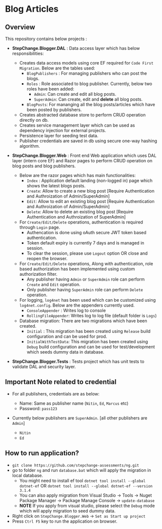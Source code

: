 # Blog Articles

## Overview
This repository contains below projects :

- **StepChange.Blogger.DAL** : Data access layer which has below responsibilities:
	- Creates data access models using core EF required for `Code First Migration`. Below are the tables used:
		- `BlogPublishers` : For managing publishers who can post the blogs.
		- `Roles` : Role associated to blog publisher. Currently, below two roles have been added: 
			- `Admin`: Can create and edit all blog posts.
			- `SuperAdmin`: Can create, edit and **delete** all blog posts.
		- `BlogPosts`: For mananging all the blog posts/articles which have been posted by publishers.
	- Creates abstracted database store to perform CRUD operation directly on db.
	- Creates service management layer which can be used as dependency injection for external projects.
	- Persistence layer for seeding test data.
	- Publisher credentials are saved in db using secure one-way hashing algorithm.

- **StepChange.Blogger.Web** : Front end Web application which uses DAL layer (intern core EF) and Razor pages to perform CRUD operation on blog posts and blog publishers.
	- Below are the razor pages which has main functionalities:
		- `Index` : Application default landing (non-logged in) page which shows the latest blogs posts.
		- `Create`: Allow to create a new blog post [Require Authentication and Authroization of Admin/SuperAdmin]
		- `Edit`: Allow to edit an existing blog post [Require Authentication and Authroization of Admin/SuperAdmin]
		- `Delete`: Allow to delete an existing blog post [Require Authentication and Authroization of SuperAdmin]
	- For `Create/Edit/Delete` operations, authentication is required through `Login` page.
		- Authencation is done using oAuth secure JWT token based authentication.
		- Token default expiry is currently 7 days and is managed in session.
		- To clear the session, please use `Logout` option OR close and reopen the browser.
	- For `Create/Edit/Delete` operations, Along with authentication, role based authorization has been implemented using custom authorization filter.
		- Any publisher having `Admin` or `SuperAdmin` role can perform `Create` and `Edit` operation.
		- Only publisher having `SuperAdmin` role can perform `Delete` operation.
	- For logging, `log4net` has been used which can be customized using `log4net.config`. Below are the appenders currently used.
		- `ConsoleAppender` : Writes log to console
		- `RollingFileAppender`: Writes log to log file (default folder is `Logs`)
	- Database migration: There are two migrations which have been created.
		- `Initial` : This migration has been created using `Release` build configuration and can be used for prod.
		- `InitialWithTestData`: This migration has been created using `Debug` build configuration and can be used for test/development which seeds dummy data in database.
	
- **StepChange.Blogger.Tests** : Tests project which has unit tests to validate DAL and security layer.

## Important Note related to credential

- For all publishers, credentials are as below:
	- Name: Same as publisher name (`Nitin`, `Ed`, `Marcus` etc)
	- Password: `pass123`

- Currently below publishers are `SuperAdmin`. [all other publishers are `Admin`]
	- `Nitin`
	- `Ed`

## How to run application?

- `git clone https://github.com/stepchange-assessments/ng.git`	
- go to folder `ng` and run `database.bat` which will apply the migration in local database.
	- You might need to install ef tool `dotnet tool install --global dotnet-ef` OR `dotnet tool install --global dotnet-ef --version 3.1.4`
	- You can also apply migration from Visual Studio -> Tools -> Nuget Package Manager -> Package Manage Console -> `update-database` 
	- **NOTE** If you apply from visual studio, please select the `Debug` mode which will apply migration to seed dummy data.
- Right click on `StepChange.Blogger.Web` -> `Set as Start up project`
- Press `Ctrl F5` key to run the application on browser.
	